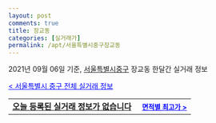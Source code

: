```yaml
---
layout: post
comments: true
title: 장교동
categories: [실거래가]
permalink: /apt/서울특별시중구장교동
---
```


2021년 09월 06일 기준, <a href="/apt/서울특별시중구">서울특별시중구</a> 장교동 한달간 실거래 정보

<a style="color: blue;" href="/apt/서울특별시중구">< 서울특별시 중구 전체 실거래 정보</a>
<!---- start ---->
<table>
  <tr>
    <td colspan="4" style="font-weight: bold;"><a href="/apt/서울특별시중구장교동{name_without_space}">오늘 등록된 실거래 정보가 없습니다</a> &nbsp;&nbsp;&nbsp; <a style="color: blue; font-size: smaller;" href="/apt/서울특별시중구장교동{name_without_space}">면적별 최고가 ></a></td>
  </tr>
    
</table>
<!---- end ---->
    